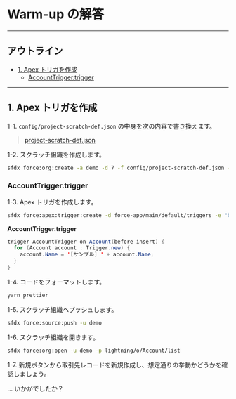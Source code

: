 # Warm-up の解答

---

## アウトライン

- [1. Apex トリガを作成](#1-apex-トリガを作成)
  - [AccountTrigger.trigger](#accounttriggertrigger)

---

## 1. Apex トリガを作成

1-1. `config/project-scratch-def.json` の中身を次の内容で書き換えます。

> [project-scratch-def.json](https://github.com/takahitomiyamoto/flexible-apex-trigger/blob/master/config/project-scratch-def.json)

1-2. スクラッチ組織を作成します。

```sh
sfdx force:org:create -a demo -d 7 -f config/project-scratch-def.json -s -t scratch -v DevHub
```

### AccountTrigger.trigger

1-3. Apex トリガを作成します。

```sh
sfdx force:apex:trigger:create -d force-app/main/default/triggers -e "before insert" -n AccountTrigger -s Account -t ApexTrigger
```

**AccountTrigger.trigger**

```java
trigger AccountTrigger on Account(before insert) {
  for (Account account : Trigger.new) {
    account.Name = '[サンプル] ' + account.Name;
  }
}
```

1-4. コードをフォーマットします。

```sh
yarn prettier
```

1-5. スクラッチ組織へプッシュします。

```sh
sfdx force:source:push -u demo
```

1-6. スクラッチ組織を開きます。

```sh
sfdx force:org:open -u demo -p lightning/o/Account/list
```

1-7. 新規ボタンから取引先レコードを新規作成し、想定通りの挙動かどうかを確認しましょう。

... いかがでしたか？
